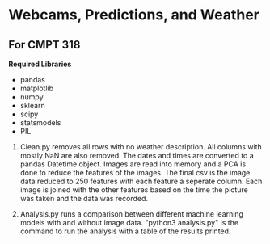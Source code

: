 Webcams, Predictions, and Weather 
==============

For CMPT 318
--------------

**Required Libraries** 
 - pandas
 - matplotlib
 - numpy
 - sklearn
 - scipy
 - statsmodels
 - PIL






1. Clean.py removes all rows with no weather description. All columns with mostly NaN are also removed. The dates and times are converted to a pandas Datetime object. Images are read into memory and a PCA is done to reduce the features of the images. The final csv is the image data reduced to 250 features with each feature a seperate column. Each image is joined with the other features based on the time the picture was taken and the data was recorded.

2. Analysis.py runs a comparison between different machine learning models with and without image data. "python3 analysis.py" is the command to run the analysis with a table of the results printed.

